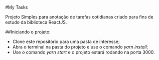 #My Tasks

Projeto Simples para anotação de tarefas cotidianas criado para fins de estudo da biblioteca ReactJS.

##Iniciando o projeto:
 - Clone este repositório para uma pasta de interesse;
 - Abra o terminal na pasta do projeto e use o comando _yarn install_;
 - Use o comando _yarn start_ e o projeto estará rodando na porta 3000.